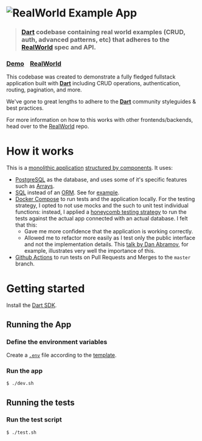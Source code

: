 # ![RealWorld Example App](logo.png)

> ### [Dart](https://dart.dev) codebase containing real world examples (CRUD, auth, advanced patterns, etc) that adheres to the [RealWorld](https://github.com/gothinkster/realworld) spec and API.


### [Demo](https://demo.realworld.io/)&nbsp;&nbsp;&nbsp;&nbsp;[RealWorld](https://github.com/gothinkster/realworld)

This codebase was created to demonstrate a fully fledged fullstack application built with **[Dart](https://github.com/dart-lang/shelf)** including CRUD operations, authentication, routing, pagination, and more.

We've gone to great lengths to adhere to the **[Dart](https://dart.dev/community)** community styleguides & best practices.

For more information on how to this works with other frontends/backends, head over to the [RealWorld](https://github.com/gothinkster/realworld) repo.


# How it works

This is a [monolithic application](https://docs.microsoft.com/en-us/dotnet/architecture/containerized-lifecycle/design-develop-containerized-apps/monolithic-applications) [structured by components](https://github.com/goldbergyoni/nodebestpractices/blob/master/sections/projectstructre/breakintcomponents.md). It uses:

* [PostgreSQL](https://www.postgresql.org/) as the database, and uses some of it's specific features such as [Arrays](https://www.postgresql.org/docs/current/arrays.html).
* [SQL](https://en.wikipedia.org/wiki/SQL) instead of an [ORM](https://en.wikipedia.org/wiki/Object%E2%80%93relational_mapping). See for [example](lib/src/articles/articles_service.dart).
* [Docker Compose](https://docs.docker.com/compose/) to run tests and the application locally. For the testing strategy, I opted to not use mocks and the such to unit test individual functions: instead, I applied a [honeycomb testing strategy](https://www.oreilly.com/library/view/hands-on-microservices/9781789133608/7c9f1260-b0c5-4416-816f-1cad140b56dd.xhtml) to run the tests against the actual app connected with an actual database. I felt that this:
  * Gave me more confidence that the application is working correctly.
  * Allowed me to refactor more easily as I test only the public interface and not the implementation details. This [talk by Dan Abramov](https://www.deconstructconf.com/2019/dan-abramov-the-wet-codebase), for example, illustrates very well the importance of this.
* [Github Actions](https://docs.github.com/en/actions) to run tests on Pull Requests and Merges to the `master` branch. 

# Getting started

Install the [Dart SDK](https://dart.dev/get-dart).

## Running the App

### Define the environment variables

Create a [`.env`](https://github.com/mockturtl/dotenv) file according to the [template](.env.template).

### Run the app

```bash
$ ./dev.sh
```

## Running the tests

### Run the test script

```
$ ./test.sh
```

